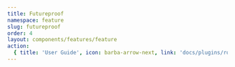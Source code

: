 ```yaml
---
title: Futureproof
namespace: feature
slug: futureproof
order: 4
layout: components/features/feature
action:
  { title: 'User Guide', icon: barba-arrow-next, link: 'docs/plugins/router/' }
---
```

